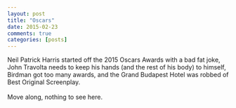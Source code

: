 ```yaml
---
layout: post
title: "Oscars"
date: 2015-02-23
comments: true
categories: [posts]
---
```


Neil Patrick Harris started off the 2015 Oscars Awards with a bad fat joke, John Travolta needs to keep his hands (and the rest of his body) to himself, Birdman got too many awards, and the Grand Budapest Hotel was robbed of Best Original Screenplay. <br><br> Move along, nothing to see here. 